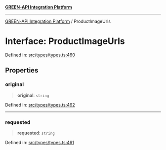 [**GREEN-API Integration Platform**](../README.md)

***

[GREEN-API Integration Platform](../globals.md) / ProductImageUrls

# Interface: ProductImageUrls

Defined in: [src/types/types.ts:460](https://github.com/green-api/greenapi-integration/blob/0c6468d26acd573ad1def9f01a1af819fb76eb31/src/types/types.ts#L460)

## Properties

### original

> **original**: `string`

Defined in: [src/types/types.ts:462](https://github.com/green-api/greenapi-integration/blob/0c6468d26acd573ad1def9f01a1af819fb76eb31/src/types/types.ts#L462)

***

### requested

> **requested**: `string`

Defined in: [src/types/types.ts:461](https://github.com/green-api/greenapi-integration/blob/0c6468d26acd573ad1def9f01a1af819fb76eb31/src/types/types.ts#L461)
